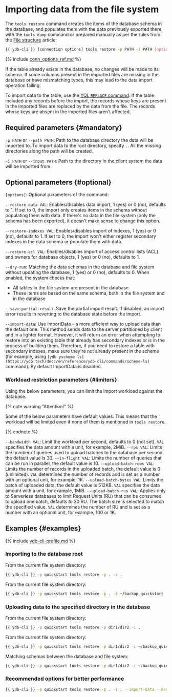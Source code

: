 # Importing data from the file system

The `tools restore` command creates the items of the database schema in the database, and populates them with the data previously exported there with the `tools dump` command or prepared manually as per the rules from the [File structure](../file-structure.md) article:

```bash
{{ ydb-cli }} [connection options] tools restore -p PATH -i PATH [options]
```

{% include [conn_options_ref.md](../../commands/_includes/conn_options_ref.md) %}

If the table already exists in the database, no changes will be made to its schema. If some columns present in the imported files are missing in the database or have mismatching types, this may lead to the data import operation failing.

To import data to the table, use the [YQL `REPLACE` command](../../../../yql/reference/syntax/replace_into.md). If the table included any records before the import, the records whose keys are present in the imported files are replaced by the data from the file. The records whose keys are absent in the imported files aren't affected.

## Required parameters {#mandatory}

`-p PATH` or `--path PATH`: Path to the database directory the data will be imported to. To import data to the root directory, specify `.`. All the missing directories along the path will be created.

`-i PATH` or `--input PATH`: Path to the directory in the client system the data will be imported from.

## Optional parameters {#optional}

`[options]`: Optional parameters of the command:

`--restore-data VAL`: Enables/disables data import, 1 (yes) or 0 (no), defaults to 1. If set to 0, the import only creates items in the schema without populating them with data. If there's no data in the file system (only the schema has been exported), it doesn't make sense to change this option.

`--restore-indexes VAL`: Enables/disables import of indexes, 1 (yes) or 0 (no), defaults to 1. If set to 0, the import won't either register secondary indexes in the data schema or populate them with data.

`--restore-acl VAL`: Enables/disables import of access control lists (ACL) and owners for database objects, 1 (yes) or 0 (no), defaults to 1.

`--dry-run`: Matching the data schemas in the database and file system without updating the database, 1 (yes) or 0 (no), defaults to 0. When enabled, the system checks that:

- All tables in the file system are present in the database
- These items are based on the same schema, both in the file system and in the database

`--save-partial-result`: Save the partial import result. If disabled, an import error results in reverting to the database state before the import.

`--import-data`: Use ImportData – a more efficient way to upload data than the default one. This method sends data to the server partitioned by client and in a lighter format. However, it will return an error when attempting to restore into an existing table that already has secondary indexes or is in the process of building them. Therefore, if you need to restore a table with secondary indexes, make sure they're not already present in the scheme (for example, using `[ydb yscheme ls](https://ydb.tech/docs/en/reference/ydb-cli/commands/scheme-ls)` command). By default ImportData is disabled.

### Workload restriction parameters {#limiters}

Using the below parameters, you can limit the import workload against the database.

{% note warning "Attention!" %}

Some of the below parameters have default values. This means that the workload will be limited even if none of them is mentioned in `tools restore`.

{% endnote %}

`--bandwidth VAL`: Limit the workload per second, defaults to 0 (not set). `VAL` specifies the data amount with a unit, for example, 2MiB.
`--rps VAL`: Limits the number of queries used to upload batches to the database per second, the default value is 30.
`--in-flight VAL`: Limits the number of queries that can be run in parallel, the default value is 10.
`--upload-batch-rows VAL`: Limits the number of records in the uploaded batch, the default value is 0 (unlimited). `VAL` determines the number of records and is set as a number with an optional unit, for example, 1K.
`--upload-batch-bytes VAL`: Limits the batch of uploaded data, the default value is 512KB. `VAL` specifies the data amount with a unit, for example, 1MiB.
`--upload-batch-rus VAL`: Applies only to Serverless databases to limit Request Units (RU) that can be consumed to upload one batch, defaults to 30 RU. The batch size is selected to match the specified value. `VAL` determines the number of RU and is set as a number with an optional unit, for example, 100 or 1K.

## Examples {#examples}

{% include [ydb-cli-profile.md](../../../../_includes/ydb-cli-profile.md) %}

### Importing to the database root

From the current file system directory:

```bash
{{ ydb-cli }} -p quickstart tools restore -p . -i .
```

From the current file system directory:

```bash
{{ ydb-cli }} -p quickstart tools restore -p . -i ~/backup_quickstart
```

### Uploading data to the specified directory in the database

From the current file system directory:

```bash
{{ ydb-cli }} -p quickstart tools restore -p dir1/dir2 -i .
```

From the current file system directory:

```bash
{{ ydb-cli }} -p quickstart tools restore -p dir1/dir2 -i ~/backup_quickstart
```

Matching schemas between the database and file system:

```bash
{{ ydb-cli }} -p quickstart tools restore -p dir1/dir2 -i ~/backup_quickstart --dry-run
```

### Recommended options for better performance

```bash
{{ ydb-cli }} -p quickstart tools restore -p . -i . --import-data --bandwidth=1GiB
```
